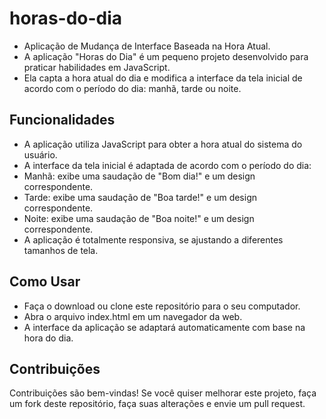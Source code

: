 # horas-do-dia
 
* Aplicação de Mudança de Interface Baseada na Hora Atual.
* A aplicação "Horas do Dia" é um pequeno projeto desenvolvido para praticar habilidades em JavaScript.
* Ela capta a hora atual do dia e modifica a interface da tela inicial de acordo com o período do dia: manhã, tarde ou noite.

## Funcionalidades

* A aplicação utiliza JavaScript para obter a hora atual do sistema do usuário.
* A interface da tela inicial é adaptada de acordo com o período do dia:  
* Manhã: exibe uma saudação de "Bom dia!" e um design correspondente.
* Tarde: exibe uma saudação de "Boa tarde!" e um design correspondente.
* Noite: exibe uma saudação de "Boa noite!" e um design correspondente.
* A aplicação é totalmente responsiva, se ajustando a diferentes tamanhos de tela.  


## Como Usar

* Faça o download ou clone este repositório para o seu computador.
* Abra o arquivo index.html em um navegador da web.
* A interface da aplicação se adaptará automaticamente com base na hora do dia.


## Contribuições
  
Contribuições são bem-vindas! Se você quiser melhorar este projeto, faça um fork deste repositório, faça suas alterações e envie um pull request.
